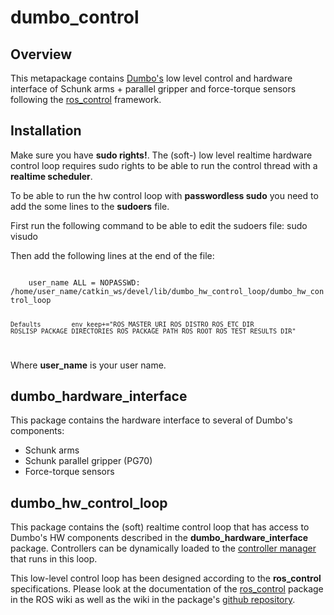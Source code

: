 dumbo_control
=============
Overview
---------------------------------------------
This metapackage contains [Dumbo's][1] low level control and hardware interface of Schunk arms + parallel gripper and force-torque sensors following the [ros_control][2] framework. 

[1]: https://cvapwiki.csc.kth.se/dokuwiki/doku.php?id=dumbo
[2]: http://wiki.ros.org/ros_control

Installation
---------------------------------------------

Make sure you have **sudo rights!**. The (soft-) low level realtime hardware control loop requires sudo rights to be able to run the control thread with a **realtime scheduler**. 

To be able to run the hw control loop with **passwordless sudo** you need to add the some lines to the **sudoers** file.

First run the following command to be able to edit the sudoers file:
  sudo visudo

Then add the following lines at the end of the file:

<code>
    user_name ALL = NOPASSWD: /home/user_name/catkin_ws/devel/lib/dumbo_hw_control_loop/dumbo_hw_control_loop

    Defaults        env_keep+="ROS_MASTER_URI ROS_DISTRO ROS_ETC_DIR ROSLISP_PACKAGE_DIRECTORIES ROS_PACKAGE_PATH ROS_ROOT ROS_TEST_RESULTS_DIR"
</code>

Where **user_name**  is your user name. 


dumbo_hardware_interface
---------------------------------------------
This package contains the hardware interface to several of Dumbo's components:
* Schunk arms
* Schunk parallel gripper (PG70)
* Force-torque sensors

dumbo_hw_control_loop
---------------------------------------------
This package contains the (soft) realtime control loop that has access to Dumbo's HW components described in the **dumbo_hardware_interface** package. Controllers can be dynamically loaded to the [controller manager][3] that runs in this loop. 

This low-level control loop has been designed according to the **ros_control** specifications. Please look at the documentation of the [ros_control][4] package in the ROS wiki as well as the wiki in the package's [github repository][5].

[3]: http://wiki.ros.org/controller_manager
[4]: http://wiki.ros.org/ros_control
[5]: https://github.com/ros-controls/ros_control
